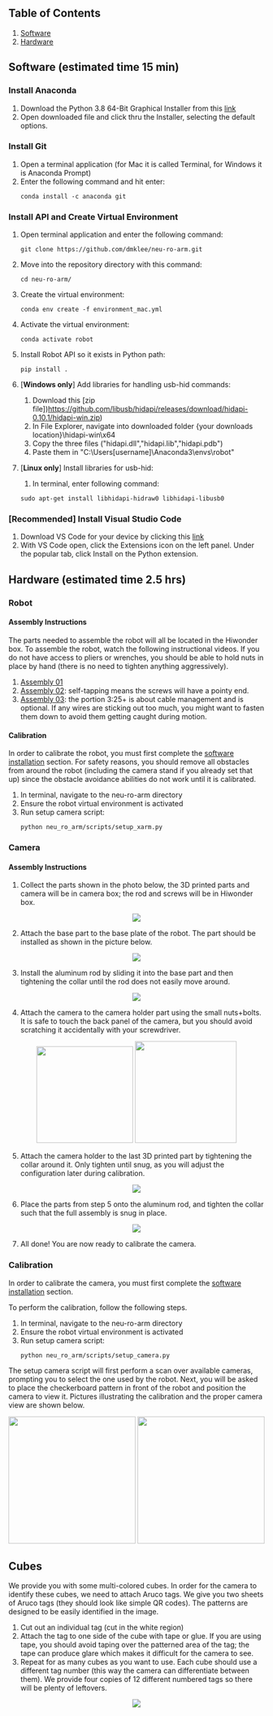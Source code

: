 ## Table of Contents
1. [Software](#software)
2. [Hardware](#hardware)

<a name="software"></a>
## Software (estimated time 15 min)

### Install Anaconda
1. Download the Python 3.8 64-Bit Graphical Installer from this [link](https://www.anaconda.com/products/individual)
2. Open downloaded file and click thru the Installer, selecting the default options.

### Install Git
1. Open a terminal application (for Mac it is called Terminal, for Windows it is Anaconda Prompt)
2. Enter the following command and hit enter:
	```
	conda install -c anaconda git
	```

### Install API and Create Virtual Environment
1. Open terminal application and enter the following command:
	```
	git clone https://github.com/dmklee/neu-ro-arm.git
	```
2. Move into the repository directory with this command:
	```
	cd neu-ro-arm/
	```
3. Create the virtual environment:
	```
	conda env create -f environment_mac.yml
	```
4. Activate the virtual environment:
	```
	conda activate robot
	```
4. Install Robot API so it exists in Python path:
	```
	pip install .
	```
5. [**Windows only**] Add libraries for handling usb-hid commands:
	1. Download this [zip file])https://github.com/libusb/hidapi/releases/download/hidapi-0.10.1/hidapi-win.zip)
	2. In File Explorer, navigate into downloaded folder {your downloads location}\hidapi-win\x64
	3. Copy the three files ("hidapi.dll","hidapi.lib","hidapi.pdb")
	4. Paste them in "C:\Users\[username]\Anaconda3\envs\robot\"

5. [**Linux only**] Install libraries for usb-hid:
	1. In terminal, enter following command:
    ```
    sudo apt-get install libhidapi-hidraw0 libhidapi-libusb0
    ```

### [Recommended] Install Visual Studio Code
1. Download VS Code for your device by clicking this [link](https://code.visualstudio.com/download)
2. With VS Code open, click the Extensions icon on the left panel.  Under the popular tab, click Install on the Python extension.

<a name="hardware"></a>
## Hardware (estimated time 2.5 hrs)
### Robot
#### Assembly Instructions
The parts needed to assemble the robot will all be located in the Hiwonder box. To assemble the robot, watch the following instructional videos. If you do not have access to pliers or wrenches, you should be able to hold nuts in place by hand (there is no need to tighten anything aggressively).
1. [Assembly 01](https://www.youtube.com/watch?v=68N5oQAYfEI)
2. [Assembly 02](https://www.youtube.com/watch?v=BhTdgkRTBoE): self-tapping means the screws will have a pointy end.
3. [Assembly 03](https://www.youtube.com/watch?v=ij0365iMALk): the portion 3:25+ is about cable management and is optional. If any wires are sticking out too much, you might want to fasten them down to avoid them getting caught during motion.

#### Calibration
In order to calibrate the robot, you must first complete the [software installation](#software) section.  For safety reasons, you should remove all obstacles from around the robot (including the camera stand if you already set that up) since the obstacle avoidance abilities do not work until it is calibrated.
1. In terminal, navigate to the neu-ro-arm directory
2. Ensure the robot virtual environment is activated
3. Run setup camera script:
	```
	python neu_ro_arm/scripts/setup_xarm.py
	```

### Camera
#### Assembly Instructions
1. Collect the parts shown in the photo below, the 3D printed parts and camera will be in camera box; the rod and screws will be in Hiwonder box.

<p align="center">
  <img src="https://github.com/dmklee/neu-ro-arm/blob/main/neu_ro_arm/data/installation_guide/camera_parts.jpg"/>
</p>

2. Attach the base part to the base plate of the robot. The part should be installed as shown in the picture below.

<p align="center">
  <img src="https://github.com/dmklee/neu-ro-arm/blob/main/neu_ro_arm/data/installation_guide/camera_base.jpg"/>
</p>

3. Install the aluminum rod by sliding it into the base part and then tightening the collar until the rod does not easily move around.

<p align="center">
  <img src="https://github.com/dmklee/neu-ro-arm/blob/main/neu_ro_arm/data/installation_guide/camera_base_rod.jpg"/>
</p>

4. Attach the camera to the camera holder part using the small nuts+bolts.  It is safe to touch the back panel of the camera, but you should avoid scratching it accidentally with your screwdriver.

<p align="center">
  <img src="https://github.com/dmklee/neu-ro-arm/blob/main/neu_ro_arm/data/installation_guide/camera_holder_front.jpg" width="190"/>
  <img src="https://github.com/dmklee/neu-ro-arm/blob/main/neu_ro_arm/data/installation_guide/camera_holder_back.jpg" width="200"/>
</p>

5. Attach the camera holder to the last 3D printed part by tightening the collar around it. Only tighten until snug, as you will adjust the configuration later during calibration.

<p align="center">
  <img src="https://github.com/dmklee/neu-ro-arm/blob/main/neu_ro_arm/data/installation_guide/camera_top.jpg"/>
</p>

6. Place the parts from step 5 onto the aluminum rod, and tighten the collar such that the full assembly is snug in place.

<p align="center">
  <img src="https://github.com/dmklee/neu-ro-arm/blob/main/neu_ro_arm/data/installation_guide/camera_full.jpg"/>
</p>

7.  All done! You are now ready to calibrate the camera.

### Calibration
In order to calibrate the camera, you must first complete the [software installation](#software) section. 

To perform the calibration, follow the following steps. 
1. In terminal, navigate to the neu-ro-arm directory
2. Ensure the robot virtual environment is activated
3. Run setup camera script:
	```
	python neu_ro_arm/scripts/setup_camera.py
	```

The setup camera script will first perform a scan over available cameras, prompting you to select the one used by the robot.  Next, you will be asked to place the checkerboard pattern in front of the robot and position the camera to view it.  Pictures illustrating the calibration and the proper camera view are shown below.
<p align="center">
  <img src="https://github.com/dmklee/neu-ro-arm/blob/main/neu_ro_arm/data/installation_guide/camera_calibration_setup.jpg" width="250"/>
  <img src="https://github.com/dmklee/neu-ro-arm/blob/main/neu_ro_arm/data/installation_guide/camera_calibration_view.png" width="250"/>
</p>


## Cubes
We provide you with some multi-colored cubes.  In order for the camera to identify these cubes, we need to attach Aruco tags. We give you two sheets of Aruco tags (they should look like simple QR codes).  The patterns are designed to be easily identified in the image. 
1. Cut out an individual tag (cut in the white region)
2. Attach the tag to one side of the cube with tape or glue.  If you are using tape, you should avoid taping over the patterned area of the tag; the tape can produce glare which makes it difficult for the camera to see.
3. Repeat for as many cubes as you want to use. Each cube should use a different tag number (this way the camera can differentiate between them).  We provide four copies of 12 different numbered tags so there will be plenty of leftovers.

<p align="center">
  <img src="https://github.com/dmklee/neu-ro-arm/blob/main/neu_ro_arm/data/installation_guide/cubes.jpg"/>
</p>

